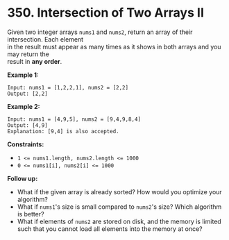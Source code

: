 # 350. Intersection of Two Arrays II

Given two integer arrays `nums1` and `nums2`, return an array of their intersection. Each element  
in the result must appear as many times as it shows in both arrays and you may return the  
result in **any order**.

**Example 1:**

    Input: nums1 = [1,2,2,1], nums2 = [2,2]
    Output: [2,2]

**Example 2:**

    Input: nums1 = [4,9,5], nums2 = [9,4,9,8,4]
    Output: [4,9]
    Explanation: [9,4] is also accepted.

**Constraints:**

- `1 <= nums1.length, nums2.length <= 1000`
- `0 <= nums1[i], nums2[i] <= 1000`

**Follow up:**

- What if the given array is already sorted? How would you optimize your algorithm?
- What if `nums1`'s size is small compared to `nums2`'s size? Which algorithm is better?
- What if elements of `nums2` are stored on disk, and the memory is limited such that you
cannot load all elements into the memory at once?


